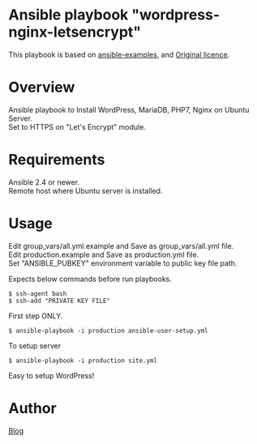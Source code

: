 # Ansible playbook "wordpress-nginx-letsencrypt"
This playbook is based on [ansible-examples](https://github.com/ansible/ansible-examples/blob/master/wordpress-nginx), and [Original licence](https://github.com/ansible/ansible-examples/blob/master/wordpress-nginx/LICENSE.md).

# Overview
Ansible playbook to Install WordPress, MariaDB, PHP7, Nginx on Ubuntu Server.  
Set to HTTPS on "Let's Encrypt" module.

# Requirements
Ansible 2.4 or newer.  
Remote host where Ubuntu server is installed.

# Usage
Edit group_vars/all.yml.example and Save as group_vars/all.yml file.  
Edit production.example and Save as production.yml file.  
Set "ANSIBLE_PUBKEY" environment variable to public key file path.

Expects below commands before run playbooks.

```
$ ssh-agent bash  
$ ssh-add "PRIVATE KEY FILE"  
```

First step ONLY.  
```
$ ansible-playbook -i production ansible-user-setup.yml
```

To setup server  
```
$ ansible-playbook -i production site.yml
```

Easy to setup WordPress!

# Author
[Blog](https://ak1211.com/4968)
